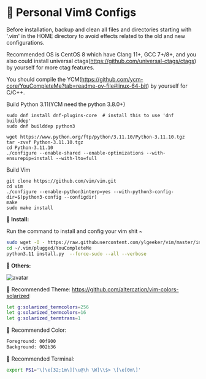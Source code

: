 🐸 Personal Vim8 Configs
=====================

Before installation, backup and clean all files and directories starting with '.vim' in the HOME directory to avoid effects related to the old and new configurations.

Recommended OS is CentOS 8 which have Clang 11+, GCC 7+/8+, and you also could install universal ctags(https://github.com/universal-ctags/ctags) by yourself for more ctag features.

You should compile the YCM(https://github.com/ycm-core/YouCompleteMe?tab=readme-ov-file#linux-64-bit) by yourself for C/C++.

Build Python 3.11(YCM need the python 3.8.0+)
```
sudo dnf install dnf-plugins-core  # install this to use 'dnf builddep'
sudo dnf builddep python3

wget https://www.python.org/ftp/python/3.11.10/Python-3.11.10.tgz
tar -zvxf Python-3.11.10.tgz
cd Python-3.11.10
./configure --enable-shared --enable-optimizations --with-ensurepip=install --with-lto=full
```

Build Vim
```
git clone https://github.com/vim/vim.git
cd vim
./configure --enable-python3interp=yes --with-python3-config-dir=$(python3-config --configdir)
make
sudo make install
```

**👀 Install:**

Run the command to install and config your vim shit ~

```sh
sudo wget -O - https://raw.githubusercontent.com/ylgeeker/vim/master/install.sh | sh
cd ~/.vim/plugged/YouCompleteMe
python3.11 install.py  --force-sudo --all --verbose
```

**🌈 Others:**

![avatar](https://cloud.githubusercontent.com/assets/10374559/23341312/1961f416-fc45-11e6-83ba-d7180c5fdd6d.png)

🍔 Recommended Theme: https://github.com/altercation/vim-colors-solarized

```sh
let g:solarized_termcolors=256
let g:solarized_termcolors=16
let g:solarized_termtrans=1
```

🍺 Recommended Color:

```sh
Foreground: 00f900
Background: 002b36
```

🍟 Recommended Terminal:

```sh
export PS1='\[\e[32;1m\][\u@\h \W]\\$> \[\e[0m\]'
```
